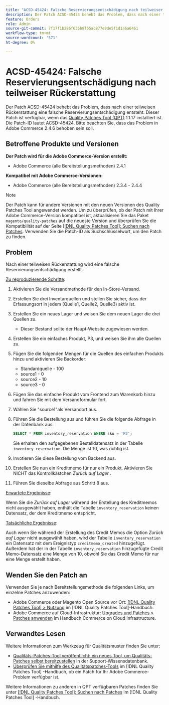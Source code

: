 ```yaml
---
title: "ACSD-45424: Falsche Reservierungsentschädigung nach teilweiser Erstattung"
description: Der Patch ACSD-45424 behebt das Problem, dass nach einer teilweisen Rückerstattung eine falsche Reservierungsentschädigung entsteht. Dieser Patch ist verfügbar, wenn das [Quality Patches Tool (QPT)](https://experienceleague.adobe.com/en/docs/commerce-knowledge-base/kb/announcements/commerce-announcements/magento-quality-patches-released-new-tool-to-self-serve-quality-patches) 1.1.17 installiert ist. Die Patch-ID lautet ACSD-45424. Bitte beachten Sie, dass das Problem in Adobe Commerce 2.4.6 behoben sein soll.
feature: Orders
role: Admin
source-git-commit: 7f17f1b286f635b8f65ac877e9de5f1d1a6a6461
workflow-type: tm+mt
source-wordcount: '571'
ht-degree: 0%

---
```


# ACSD-45424: Falsche Reservierungsentschädigung nach teilweiser Rückerstattung

Der Patch ACSD-45424 behebt das Problem, dass nach einer teilweisen Rückerstattung eine falsche Reservierungsentschädigung entsteht. Dieser Patch ist verfügbar, wenn das [Quality Patches Tool (QPT)](https://experienceleague.adobe.com/en/docs/commerce-knowledge-base/kb/announcements/commerce-announcements/magento-quality-patches-released-new-tool-to-self-serve-quality-patches) 1.1.17 installiert ist. Die Patch-ID lautet ACSD-45424. Bitte beachten Sie, dass das Problem in Adobe Commerce 2.4.6 behoben sein soll.

## Betroffene Produkte und Versionen

**Der Patch wird für die Adobe Commerce-Version erstellt:**

* Adobe Commerce (alle Bereitstellungsmethoden) 2.4.1

**Kompatibel mit Adobe Commerce-Versionen:**

* Adobe Commerce (alle Bereitstellungsmethoden) 2.3.4 - 2.4.4

>[!NOTE]
>
>Der Patch kann für andere Versionen mit den neuen Versionen des Quality Patches Tool angewendet werden. Um zu überprüfen, ob der Patch mit Ihrer Adobe Commerce-Version kompatibel ist, aktualisieren Sie das Paket `magento/quality-patches` auf die neueste Version und überprüfen Sie die Kompatibilität auf der Seite [[!DNL Quality Patches Tool]: Suchen nach Patches](https://experienceleague.adobe.com/en/docs/commerce-knowledge-base/kb/announcements/commerce-announcements/magento-quality-patches-released-new-tool-to-self-serve-quality-patches). Verwenden Sie die Patch-ID als Suchschlüsselwort, um den Patch zu finden.

## Problem

Nach einer teilweisen Rückerstattung wird eine falsche Reservierungsentschädigung erstellt.

<u>Zu reproduzierende Schritte</u>:

1. Aktivieren Sie die Versandmethode für den In-Store-Versand.
1. Erstellen Sie drei Inventarquellen und stellen Sie sicher, dass der Erfassungsort in jedem (Quelle1, Quelle2, Quelle3) aktiv ist.
1. Erstellen Sie ein neues Lager und weisen Sie dem neuen Lager die drei Quellen zu.
   * Dieser Bestand sollte der Haupt-Website zugewiesen werden.
1. Erstellen Sie ein einfaches Produkt, P3, und weisen Sie ihm alle Quellen zu.
1. Fügen Sie die folgenden Mengen für die Quellen des einfachen Produkts hinzu und aktivieren Sie Backorder:
   * Standardquelle - 100
   * source1 - 0
   * source2 - 10
   * source3 - 0
1. Fügen Sie das einfache Produkt vom Frontend zum Warenkorb hinzu und fahren Sie mit dem Versandformular fort.
1. Wählen Sie &quot;source1&quot;als Versandort aus.
1. Führen Sie die Bestellung aus und führen Sie die folgende Abfrage in der Datenbank aus:

   ```sql
   SELECT * FROM inventory_reservation WHERE sku = 'P3';
   ```

   Sie erhalten den aufgegebenen Bestelldatensatz in der Tabelle `inventory_reservation`. Die Menge ist 10, was richtig ist.
1. Invotieren Sie diese Bestellung vom Backend aus.
1. Erstellen Sie nun ein Kreditmemo für nur ein Produkt. Aktivieren Sie NICHT das Kontrollkästchen *Zurück auf Lager* .
1. Führen Sie dieselbe Abfrage aus Schritt 8 aus.

<u>Erwartete Ergebnisse</u>:

Wenn Sie die *Zurück auf Lager* während der Erstellung des Kreditmemos nicht ausgewählt haben, enthält die Tabelle `inventory_reservation` keinen Datensatz, der dem Kreditmemo entspricht.

<u>Tatsächliche Ergebnisse</u>:

Auch wenn Sie während der Erstellung des Credit Memos die Option *Zurück auf Lager* nicht ausgewählt haben, wird der Tabelle `inventory_reservation` ein Datensatz mit dem Ereignistyp `creditmemo_created` hinzugefügt. Außerdem hat der in der Tabelle `inventory_reservation` hinzugefügte Credit Memo-Datensatz eine Menge von 10, obwohl Sie das Credit Memo für nur eine Menge erstellt haben.

## Wenden Sie den Patch an

Verwenden Sie je nach Bereitstellungsmethode die folgenden Links, um einzelne Patches anzuwenden:

* Adobe Commerce oder Magento Open Source vor Ort: [[!DNL Quality Patches Tool] > Nutzung](/help/tools/quality-patches-tool/usage.md) im [!DNL Quality Patches Tool]-Handbuch.
* Adobe Commerce auf Cloud-Infrastruktur: [Upgrades und Patches > Patches anwenden](https://experienceleague.adobe.com/docs/commerce-cloud-service/user-guide/develop/upgrade/apply-patches.html) im Handbuch Commerce on Cloud Infrastructure.

## Verwandtes Lesen

Weitere Informationen zum Werkzeug für Qualitätsmuster finden Sie unter:

* [Qualitäts-Patches-Tool veröffentlicht: ein neues Tool, um Qualitäts-Patches selbst bereitzustellen](https://experienceleague.adobe.com/en/docs/commerce-knowledge-base/kb/announcements/commerce-announcements/magento-quality-patches-released-new-tool-to-self-serve-quality-patches) in der Support-Wissensdatenbank.
* [Überprüfen Sie mithilfe des Qualitätspatches-Tools](/help/tools/quality-patches-tool/patches-available-in-qpt/check-patch-for-magento-issue-with-magento-quality-patches.md) im [!DNL Quality Patches Tool] -Handbuch, ob ein Patch für Ihr Adobe Commerce-Problem verfügbar ist.

Weitere Informationen zu anderen in QPT verfügbaren Patches finden Sie unter [[!DNL Quality Patches Tool]: Suchen nach Patches](https://experienceleague.adobe.com/tools/commerce-quality-patches/index.html) im [!DNL Quality Patches Tool] -Handbuch.
